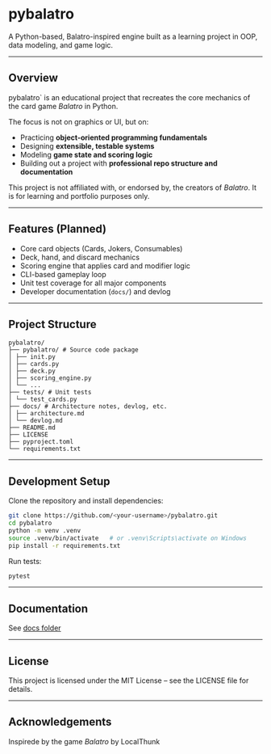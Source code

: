 # pybalatro
A Python-based, Balatro-inspired engine built as a learning project in OOP, data modeling, and game logic.

---

## Overview

pybalatro` is an educational project that recreates the core mechanics of the card game *Balatro* in Python.  

The focus is not on graphics or UI, but on:
- Practicing **object-oriented programming fundamentals**
- Designing **extensible, testable systems**
- Modeling **game state and scoring logic**
- Building out a project with **professional repo structure and documentation**

This project is not affiliated with, or endorsed by, the creators of *Balatro*. It is for learning and portfolio purposes only.  

---

## Features (Planned)
- Core card objects (Cards, Jokers, Consumables)
- Deck, hand, and discard mechanics
- Scoring engine that applies card and modifier logic
- CLI-based gameplay loop
- Unit test coverage for all major components
- Developer documentation (`docs/`) and devlog

---

## Project Structure

```
pybalatro/
├── pybalatro/ # Source code package
│ ├── init.py
│ ├── cards.py
│ ├── deck.py
│ ├── scoring_engine.py
│ └── ...
├── tests/ # Unit tests
│ └── test_cards.py
├── docs/ # Architecture notes, devlog, etc.
│ ├── architecture.md
│ └── devlog.md
├── README.md
├── LICENSE
├── pyproject.toml
└── requirements.txt
```

---

## Development Setup

Clone the repository and install dependencies:

```bash
git clone https://github.com/<your-username>/pybalatro.git
cd pybalatro
python -m venv .venv
source .venv/bin/activate   # or .venv\Scripts\activate on Windows
pip install -r requirements.txt
```

Run tests:

```bash
pytest
```

---

## Documentation

See [docs folder](docs/)


---

## License

This project is licensed under the MIT License – see the LICENSE file for details.

---

## Acknowledgements

Inspirede by the game *Balatro* by LocalThunk
